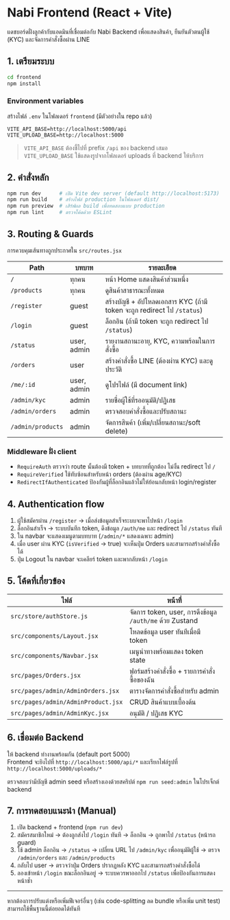 # Nabi Frontend (React + Vite)

แดชบอร์ดฝั่งลูกค้ากับแอดมินที่เชื่อมต่อกับ Nabi Backend เพื่อแสดงสินค้า, ยืนยันตัวตนผู้ใช้ (KYC) และจัดการคำสั่งซื้อผ่าน LINE

## 1. เตรียมระบบ

```bash
cd frontend
npm install
```

### Environment variables
สร้างไฟล์ `.env` ในโฟลเดอร์ `frontend` (มีตัวอย่างใน repo แล้ว)

```env
VITE_API_BASE=http://localhost:5000/api
VITE_UPLOAD_BASE=http://localhost:5000
```

> `VITE_API_BASE` ต้องชี้ไปที่ prefix `/api` ของ backend เสมอ  
> `VITE_UPLOAD_BASE` ใช้แสดงรูปจากโฟลเดอร์ uploads ที่ backend ให้บริการ

## 2. คำสั่งหลัก

```bash
npm run dev      # เปิด Vite dev server (default http://localhost:5173)
npm run build    # สร้างไฟล์ production ในโฟลเดอร์ dist/
npm run preview  # เสิร์ฟผล build เพื่อทดสอบแบบ production
npm run lint     # ตรวจโค้ดด้วย ESLint
```

## 3. Routing & Guards
การควบคุมเส้นทางถูกประกาศใน `src/routes.jsx`

| Path | บทบาท | รายละเอียด |
| ---- | ------ | ----------- |
| `/` | ทุกคน | หน้า Home แสดงสินค้าส่วนหนึ่ง |
| `/products` | ทุกคน | ดูสินค้าสาธารณะทั้งหมด |
| `/register` | guest | สร้างบัญชี + อัปโหลดเอกสาร KYC (ถ้ามี token จะถูก redirect ไป `/status`) |
| `/login` | guest | ล็อกอิน (ถ้ามี token จะถูก redirect ไป `/status`) |
| `/status` | user, admin | รายงานสถานะอายุ, KYC, ความพร้อมในการสั่งซื้อ |
| `/orders` | user | สร้างคำสั่งซื้อ LINE (ต้องผ่าน KYC) และดูประวัติ |
| `/me/:id` | user, admin | ดูโปรไฟล์ (มี document link) |
| `/admin/kyc` | admin | รายชื่อผู้ใช้ที่รออนุมัติ/ปฏิเสธ |
| `/admin/orders` | admin | ตรวจสอบคำสั่งซื้อและปรับสถานะ |
| `/admin/products` | admin | จัดการสินค้า (เพิ่ม/เปลี่ยนสถานะ/soft delete) |

### Middleware ฝั่ง client
- `RequireAuth` ตรวจว่า route นั้นต้องมี token + บทบาทที่ถูกต้อง ไม่งั้น redirect ไป `/`
- `RequireVerified` ใช้ทับซ้อนสำหรับหน้า orders (ต้องผ่าน age/KYC)
- `RedirectIfAuthenticated` ป้องกันผู้ที่ล็อกอินแล้วไม่ให้ย้อนกลับหน้า login/register

## 4. Authentication flow
1. ผู้ใช้สมัครผ่าน `/register` → เมื่อส่งข้อมูลสำเร็จระบบจะพาไปหน้า `/login`
2. ล็อกอินสำเร็จ → ระบบบันทึก token, ดึงข้อมูล `/auth/me` และ redirect ไป `/status` ทันที
3. ใน navbar จะแสดงเมนูตามบทบาท (`/admin/*` แสดงเฉพาะ admin)
4. เมื่อ user ผ่าน KYC (`isVerified` → true) จะเห็นปุ่ม Orders และสามารถสร้างคำสั่งซื้อได้
5. ปุ่ม Logout ใน navbar จะเคลียร์ token และพากลับหน้า `/login`

## 5. โค้ดที่เกี่ยวข้อง
| ไฟล์ | หน้าที่ |
| ---- | ------- |
| `src/store/authStore.js` | จัดการ token, user, การดึงข้อมูล `/auth/me` ด้วย Zustand |
| `src/components/Layout.jsx` | โหลดข้อมูล user ทันทีเมื่อมี token |
| `src/components/Navbar.jsx` | เมนูนำทางพร้อมแสดง token state |
| `src/pages/Orders.jsx` | ฟอร์มสร้างคำสั่งซื้อ + รายการคำสั่งซื้อของฉัน |
| `src/pages/admin/AdminOrders.jsx` | ตารางจัดการคำสั่งซื้อสำหรับ admin |
| `src/pages/admin/AdminProduct.jsx` | CRUD สินค้าแบบเบื้องต้น |
| `src/pages/admin/AdminKyc.jsx` | อนุมัติ / ปฏิเสธ KYC |

## 6. เชื่อมต่อ Backend
ให้ backend ทำงานพร้อมกัน (default port 5000)  
Frontend จะยิงไปที่ `http://localhost:5000/api/*` และเรียกไฟล์รูปที่ `http://localhost:5000/uploads/*`

ตรวจสอบว่ามีบัญชี admin seed หรือสร้างเองด้วยสคริปต์ `npm run seed:admin` ในโปรเจ็กต์ backend

## 7. การทดสอบแนะนำ (Manual)
1. เปิด backend + frontend (`npm run dev`)  
2. สมัครสมาชิกใหม่ → ต้องถูกส่งไป `/login` ทันที → ล็อกอิน → ถูกพาไป `/status` (หน้ารถ guard)
3. ใช้ admin ล็อกอิน → `/status` → เปลี่ยน URL ไป `/admin/kyc` เพื่ออนุมัติผู้ใช้ → ตรวจ `/admin/orders` และ `/admin/products`
4. กลับไป user → ตรวจว่าปุ่ม Orders ปรากฏหลัง KYC และสามารถสร้างคำสั่งซื้อได้
5. ลองเข้าหน้า `/login` ขณะล็อกอินอยู่ → ระบบควรพาออกไป `/status` เพื่อป้องกันการแสดงหน้าซ้ำ

---

หากต้องการปรับแต่งหรือเพิ่มฟีเจอร์อื่นๆ (เช่น code-splitting ลด bundle หรือเพิ่ม unit test) สามารถใช้พื้นฐานนี้ต่อยอดได้ทันที
